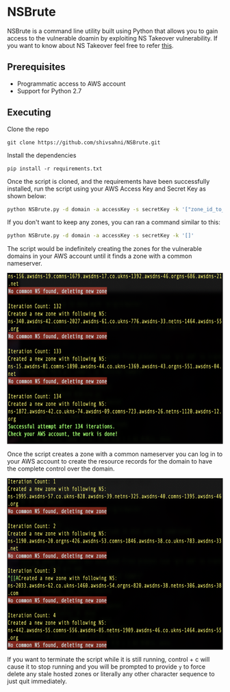 # NSBrute
 NSBrute is a command line utility built using Python that allows you to gain access to the vulnerable doamin by exploiting NS Takeover vulnerability. If you want to know about NS Takeover feel free to refer [this](https://medium.com/@shivsahni2/aws-ns-takeover-356d2a293bca).

## Prerequisites
* Programmatic access to AWS account
* Support for Python 2.7


## Executing

Clone the repo
```
git clone https://github.com/shivsahni/NSBrute.git
```
Install the dependencies
```
pip install -r requirements.txt
```

Once the script is cloned, and the requirements have been successfully installed, run the script using your AWS Access Key and Secret Key as shown below:
```bash
python NSBrute.py -d domain -a accessKey -s secretKey -k '["zone_id_to_keep_1", "zone_id_to_keep_2"]'

```
If you don't want to keep any zones, you can ran a command similar to this:
```bash
python NSBrute.py -d domain -a accessKey -s secretKey -k '[]'
```

The script would be indefinitely creating the zones for the vulnerable domains in your AWS account until it finds a zone with a common nameserver.

<img src="https://github.com/shivsahni/RawContent/blob/master/1.png" align="middle" width="700" height="400">

Once the script creates a zone with a common nameserver you can log in to your AWS account to create the resource records for the domain to have the complete control over the domain.

<img src="https://github.com/shivsahni/RawContent/blob/master/21.png" align="middle" width="700" height="400">

If you want to terminate the script while it is still running, control + c will cause it to stop running and you will be prompted to provide `y` to force delete any stale hosted zones or literally any other character sequence to just quit immediately.
